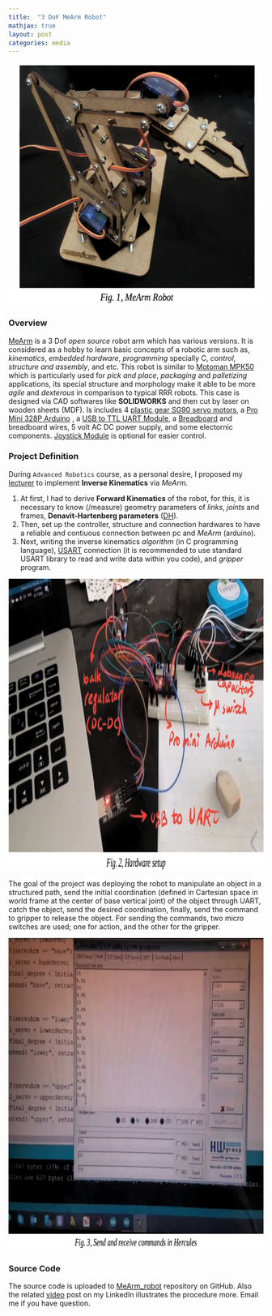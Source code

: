 ```yaml
---
title:  "3 DoF MeArm Robot"
mathjax: true
layout: post
categories: media
---
```


<p style="text-align:center;">
    <img width="608" height="478" src="/img/MeArm/MeArm_robot.png" alt="MeArm robot">
</p>

### Overview

[MeArm](https://mearm.com) is a 3 Dof _open source_ robot arm which has various versions. It is considered as a hobby to learn basic concepts of a robotic arm such as, _kinematics_, _embedded hardware_, _programming_ specially C, _control_, _structure and assembly_, and etc. This robot is similar to [Motoman MPK50](https://www.robots.com/robots/motoman-mpk50) which is particularly used for _pick and place_, _packaging_ and _palletizing_ applications, its special structure and morphology make it able to be more _agile_ and _dexterous_ in comparison to typical RRR robots. This case is designed via CAD softwares like __SOLIDWORKS__ and then cut by laser on wooden sheets (MDF). Is includes 4 [plastic gear SG90 servo motors](https://www.tinkermart.in/shop/small-servo-plastic-gear-sg90/), a [Pro Mini 328P Arduino](https://docs.arduino.cc/retired/boards/arduino-pro-mini?queryID=07baba49160a79c79ac8a60ec2d1300c&gl=1*nf7yzt*_ga*MTAzMTY0OTQ0MC4xNjY0MzcxNjg5*_ga_NEXN8H46L5*MTY2NDM3MTY4OS4xLjEuMTY2NDM3MTcxOC4wLjAuMA..)
, a [USB to TTL UART Module](https://www.robofactory.co.za/arduino-modules/158-6pin-cp2102-usb-20-to-ttl-uart-module-6pin-serial-converter.html), a [Breadboard](https://en.wikipedia.org/wiki/Breadboard) and breadboard wires, 5 volt AC DC power supply, and some electornic components. [Joystick Module](https://www.bol.com/nl/nl/p/ps2-joystick-breakout-module-game-controller-voor-arduino-en-raspberry-pi/9300000008325595/?Referrer=ADVNLGOO002013-G-135735704382-S-1678314345586-9300000008325595&gclid=CjwKCAjw4c-ZBhAEEiwAZ105RUMwHQnQxgklasez-0TLup4k1AlCo6KyziLVGZO-M3sZITQ_McglahoC1j0QAvD_BwE) is optional for easier control.

### Project Definition

During `Advanced Robotics` course, as a personal desire, I proposed my [lecturer](https://profile.ut.ac.ir/en/~mudehghani) to implement __Inverse Kinematics__ via _MeArm_. 
1. At first, I had to derive __Forward Kinematics__ of the robot, for this, it is necessary to know (/measure) geometry parameters of _links_, _joints_ and frames, __Denavit-Hartenberg parameters__ ([DH](https://en.wikipedia.org/wiki/Denavit%E2%80%93Hartenberg_parameters)). 
2. Then, set up the controller, structure and connection hardwares to have a reliable and contiuous connection between pc and _MeArm_ (arduino).
3. Next, writing the inverse kinematics _algorithm_ (in C programming language), [USART](https://en.wikipedia.org/wiki/Universal_asynchronous_receiver-transmitter) connection (it is recommended to use standard USART library to read and write data within you code), and _gripper_ program.

<p style="text-align:center;">
    <img width="983" height="576" src="/img/MeArm/hardware_setup.png" alt="set up hardware">
</p>

The goal of the project was deploying the robot to manipulate an object in a structured path, send the initial coordination (defined in Cartesian space in world frame at the center of base vertical joint) of the object through UART, catch the object, send the desired coordination, finally, send the command to gripper to release the object. For sending the commands, two micro switches are used; one for action, and the other for the gripper.

<p style="text-align:center;">
    <img width="815" height="616" src="/img/MeArm/Hercules.png" alt="software tool">
</p>

### Source Code

The source code is uploaded to [MeArm_robot](https://github.com/Hamid-Manouchehri/MeArm_robot) repository on GitHub. Also the related [video](https://www.linkedin.com/posts/hamid-manouchehri_robotic-mearm-opensource-activity-6857671328384737280-deZS?utm_source=share&utm_medium=member_desktop) post on my LinkedIn illustrates the procedure more. Email me if you have question.
